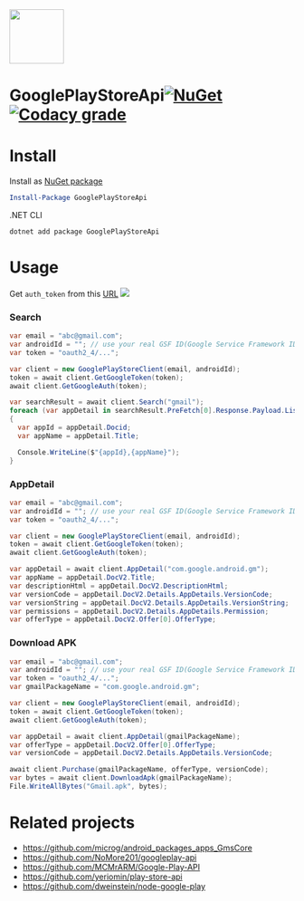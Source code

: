 <img src="https://i.imgur.com/I6Fcgir.png" width="96" height="96">

# GooglePlayStoreApi[![NuGet](https://img.shields.io/nuget/v/GooglePlayStoreApi.svg?style=flat-square)](https://www.nuget.org/packages/GooglePlayStoreApi) [![Codacy grade](https://img.shields.io/codacy/grade/40c88adfb64d499dbb4e2414582f1b81.svg?style=flat-square)](https://www.codacy.com/app/kagasu/GooglePlayStoreApi/dashboard)

# Install
Install as [NuGet package](https://www.nuget.org/packages/GooglePlayStoreApi/)
```powershell
Install-Package GooglePlayStoreApi
```

.NET CLI
```shell
dotnet add package GooglePlayStoreApi
```


# Usage
Get `auth_token` from this [URL](https://accounts.google.com/EmbeddedSetup)
![](https://i.imgur.com/80MLpoR.png)

### Search
```cs
var email = "abc@gmail.com";
var androidId = ""; // use your real GSF ID(Google Service Framework ID)
var token = "oauth2_4/...";

var client = new GooglePlayStoreClient(email, androidId);
token = await client.GetGoogleToken(token);
await client.GetGoogleAuth(token);

var searchResult = await client.Search("gmail");
foreach (var appDetail in searchResult.PreFetch[0].Response.Payload.ListResponse.Doc[0].Child.Select(x => x.Child[0]))
{
  var appId = appDetail.Docid;
  var appName = appDetail.Title;

  Console.WriteLine($"{appId},{appName}");
}
```

### AppDetail
```cs
var email = "abc@gmail.com";
var androidId = ""; // use your real GSF ID(Google Service Framework ID)
var token = "oauth2_4/...";

var client = new GooglePlayStoreClient(email, androidId);
token = await client.GetGoogleToken(token);
await client.GetGoogleAuth(token);

var appDetail = await client.AppDetail("com.google.android.gm");
var appName = appDetail.DocV2.Title;
var descriptionHtml = appDetail.DocV2.DescriptionHtml;
var versionCode = appDetail.DocV2.Details.AppDetails.VersionCode;
var versionString = appDetail.DocV2.Details.AppDetails.VersionString;
var permissions = appDetail.DocV2.Details.AppDetails.Permission;
var offerType = appDetail.DocV2.Offer[0].OfferType;
```

### Download APK
```cs
var email = "abc@gmail.com";
var androidId = ""; // use your real GSF ID(Google Service Framework ID)
var token = "oauth2_4/...";
var gmailPackageName = "com.google.android.gm";

var client = new GooglePlayStoreClient(email, androidId);
token = await client.GetGoogleToken(token);
await client.GetGoogleAuth(token);

var appDetail = await client.AppDetail(gmailPackageName);
var offerType = appDetail.DocV2.Offer[0].OfferType;
var versionCode = appDetail.DocV2.Details.AppDetails.VersionCode;

await client.Purchase(gmailPackageName, offerType, versionCode);
var bytes = await client.DownloadApk(gmailPackageName);
File.WriteAllBytes("Gmail.apk", bytes);
```
# Related projects
- https://github.com/microg/android_packages_apps_GmsCore
- https://github.com/NoMore201/googleplay-api
- https://github.com/MCMrARM/Google-Play-API
- https://github.com/yeriomin/play-store-api
- https://github.com/dweinstein/node-google-play
